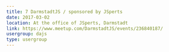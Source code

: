 ```yaml
---
title: 7 DarmstadtJS / sponsored by JSperts
date: 2017-03-02
location: At the office of JSperts, Darmstadt
link: https://www.meetup.com/DarmstadtJS/events/236840187/
usergroup: dajs
type: usergroup
---
```

